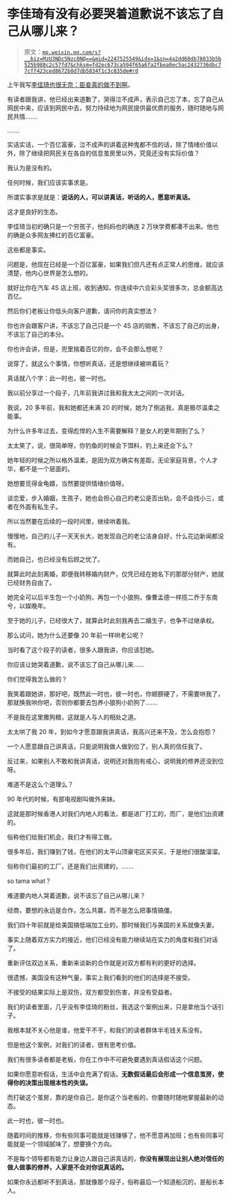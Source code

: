 # 李佳琦有没有必要哭着道歉说不该忘了自己从哪儿来？

> 原文：[`mp.weixin.qq.com/s?__biz=MzU3NDc5Nzc0NQ==&mid=2247525549&idx=1&sn=4a2dd60db78033b5b525b988c2c57fd7&chksm=fd2ec673ca594f65a6fa2fbea0ec5ac2432736dbc77cff423ced8672b8d7db5834f1c3c835de#rd`](http://mp.weixin.qq.com/s?__biz=MzU3NDc5Nzc0NQ==&mid=2247525549&idx=1&sn=4a2dd60db78033b5b525b988c2c57fd7&chksm=fd2ec673ca594f65a6fa2fbea0ec5ac2432736dbc77cff423ced8672b8d7db5834f1c3c835de#rd)

上午我写[李佳琦也很无奈：臣妾真的做不到啊](http://mp.weixin.qq.com/s?__biz=MzU0MjYwNDU2Mw==&mid=2247512158&idx=1&sn=acb77a9ed6627037f47011d09f03c733&chksm=fb1adc22cc6d5534677a2719d22b09951f9ad1df85055e3183c4f550ac1d4bf154bd4cf9cc67&scene=21#wechat_redirect)。 

有读者跟我讲，他已经出来道歉了，哭得泣不成声，表示自己忘了本，忘了自己从网民中来，应该到网民中去，努力持续地为网民提供最优质的服务，随时随地与网民共情....... 

....... 

实话实话，一个百亿富豪，泣不成声的讲着这种鬼都不信的话，除了情绪价值以外，除了继续把网民关在各自的信息茧房里以外，究竟还没有实际价值？ 

我认为是没有的。 

任何时候，我们应该实事求是。 

所谓实事求是就是：**说话的人，可以讲真话，听话的人，愿意听真话。**

这才是良好的生态。 

李佳琦当初的确只是一个穷孩子，他妈妈也的确连 2 万块学费都凑不出来。他也的确是众多网友捧红的百亿富豪。

这些都是事实。

问题是，他现在已经是一个百亿富豪，如果我们但凡还有点正常人的思维，就应该清楚，他内心世界是怎么想的。

就好比你在汽车 4S 店上班，收到通知，你连续中六合彩头奖很多次，总金额高达百亿。

然后你们老板让你低头向客户道歉，请问你的真实想法？

你也许会跟客户讲，不该忘了自己只是一个 4S 店的销售，不该忘了自己的出身，不该忘了自己的本分。 

你也许会讲，但是，兜里揣着百亿的你，会不会那么想呢？ 

说穿了，就这么个事情，你想听真话，还是想继续被哄着玩？ 

真话就八个字：此一时也，彼一时也。 

我以前分享过一个段子，几年前我讲过我和我太太之间的一次对话。

我说，20 多年前，我和她都还未满 20 的时候，她为了倒追我，真是极尽温柔之能事。

为什么许多年过去，变得彪悍的人生不需要解释？是女人的更年期到了么？

太太笑了，说，很简单呀，你钓鱼的时候会下饵料，钓上来还会下么？

她年轻的时候之所以格外温柔，是因为双方确实有差距，无论家庭背景，个人才华，都不是一个层面的。

她想要觅得金龟婿，当然要提供情绪价值呀。 

谈恋爱，步入婚姻，生孩子，她也会担心自己的老公是否出轨，会不会找小三，或者在外面有私生子。 

所以当然要在后续的一段时间里，继续哄着我。

慢慢地，自己的儿子一天天长大，她发现自己的老公洁身自好，什么花边新闻都没有。

而她自己，也已经没有后顾之忧了。

就算此时此刻离婚，即便我转移婚内财产，仅凭已经在她名下的那部分财产，她就已经财务自由了。 

她完全可以后半生包一个小奶狗，再包一个小狼狗，像曹孟德一样揽二乔于东南兮，以娱晚年。

至于她的儿子，已经很大了，就算此时此刻我再去二婚生子，也争不过继承权。

那么试问，她为什么还要像 20 年前一样哄老公呢？

当时看了这个段子的读者，很多人跟我讲，你应该怼她。 

你应该让她哭着道歉，说不该忘了自己从哪儿来......

你们觉得我怎么做的？

我笑着跟她讲，那好吧，既然此一时也，彼一时也，你翅膀硬了，不需要哄我了，那就换我哄你吧，否则你都要去包养小狼狗小奶狗了.......

不是我在这里撒狗粮，这就是人与人的相处之道。

太太哄了我 20 年，到如今才愿意跟我讲真话，我高兴还来不及，怎么会抱怨？

一个人愿意跟自己讲真话，只能说明我做人做到位了，别人真的信任我了。

反过来，如果别人不敢和我讲真话，说明还对我抱有戒心，说明我的修养还没到位呀。 

难道不是这么个道理么？

90 年代的时候，有部电视剧叫做外来妹。 

这就是那时候香港人对我们内地人的看法，都是进厂打工的，而厂，是他们出资建的。

俗称他们给我们机会，我们才有得工做。

很多年后，我们赚到了钱，在他们的太平山顶豪宅区买买买，于是他们很酸溜溜。

俗称你们最初的工厂，还是我们出资建的，.......

so tama what？ 

难道要内地人哭着道歉，说不该忘了自己从哪儿来？

经商，要想的永远是合作，怎么共赢，而不是怎么把事情搞僵。 

我们四十年前就是给美国搞低端加工业的，那时候我们与美国的关系就像夫妻。

事实上随着双方实力的接近，他们已经没有能力继续站在实力的角度和我们对话了。 

重新评估双边关系，重新来谈新的合作就是对双方都有利的更好的选择。 

很遗憾，美国没有这种气量，事实上我们看到的他们的选择是不接受。

不接受的结果实际上是双伤，双方都受到伤害，并没有受益者。

我们的读者里面，几乎没有李佳琦的粉丝，我选这个案例出来，只是拿他当个话引子。

我根本就不关心他是谁，他爱干不干，和我们的读者群体半毛钱关系没有。

但是他这个案例，对我们的读者，很有思考价值。

我们有很多读者都是老板，你在工作中不可避免要遇到真话假话这个问题。 

如果你愿意听假话，生活中会充满了假话。**无数假话最后会形成一个信息茧房，使得你的决策出现根本性的失误。**

而打破这个茧房，靠的是你自己，是你这个当老板的，你要随时随地掌握最新的动态。

此一时也，彼一时也。

随着时间的推移，你有些同事可能就是钱赚够了，他不愿意再加班；也有些同事可能就是一个领域腻味了，想要换个方向。 

不是每个领导都有能力让身边人跟自己讲真话的，**你没有展现出让别人绝对信任的做人做事的修养，人家是不会对你说真话的。**

如果你永远都听不到真话，那就像那个段子，俗称最后一个知道船沉的，是船长本人。